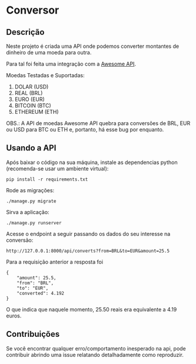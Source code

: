 # Conversor

## Descrição

Neste projeto é criada uma API onde podemos converter montantes de dinheiro de uma moeda para outra.

Para tal foi feita uma integração com a [Awesome API](https://docs.awesomeapi.com.br/api-de-moedas).

Moedas Testadas e Suportadas:

1. DOLAR (USD)
2. REAL (BRL)
3. EURO (EUR)
4. BITCOIN (BTC)
5. ETHEREUM (ETH)

OBS.: A API de moedas Awesome API quebra para conversões
de BRL, EUR ou USD para BTC ou ETH e, portanto, há esse bug por enquanto.

## Usando a API

Após baixar o código na sua máquina, instale as dependencias 
python (recomenda-se usar um ambiente virtual):

```shell
pip install -r requirements.txt
```

Rode as migrações:

```shell
./manage.py migrate
```

Sirva a aplicação:

```shell
./manage.py runserver
```

Acesse o endpoint a seguir passando os dados do seu interesse na conversão:
```shell
http://127.0.0.1:8000/api/converts?from=BRL&to=EUR&amount=25.5
```

Para a requisição anterior a resposta foi

```shell
{
    "amount": 25.5,
    "from": "BRL",
    "to": "EUR",
    "converted": 4.192
}
```

O que indica que naquele momento, 25.50 reais era equivalente a 4.19 euros.

## Contribuições

Se você encontrar qualquer erro/comportamento inesperado na api, pode contribuir abrindo 
uma issue relatando detalhadamente como reproduzir.
